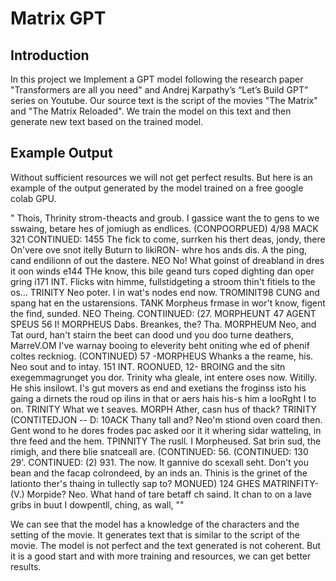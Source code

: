 # Matrix GPT
## Introduction
In this project we Implement a GPT model following the research paper "Transformers are all you need" and Andrej Karpathy’s “Let’s Build GPT” series on Youtube. Our source text is the script of the movies "The Matrix" and "The Matrix Reloaded". We train the model on this text and then generate new text based on the trained model.
## Example Output
Without sufficient resources we will not get perfect results. But here is an example of the output generated by the model trained on a free google colab GPU.

" Thois, Thrinity strom-theacts and groub. I gassice want the
to gens to we sswaing, betare
hes of jomiugh as endlices.
(CONPOORPUED) 4/98 MACK
321 CONTINUED: 1455
The fick to come, surrken his
thert deas, jondy, there On'vere
ove snot itelly Buturn
to likiRON- whre hos ands dis.
A the ping, cand endilionn of out the
dastere.
NEO
No!
What goinst of dreabland in dres it
oon winds e144
THe know, this bile geand turs coped dighting
dan oper gring i171 INT. Flicks
witn himme, fullstidgeting a stroom thin't
fitiels to
the os...
TRINITY
Neo poter. I in wat's nodes end now.
TROMINIT98 CUNG and spang hat en
the ustarensions.
TANK
Morpheus frmase in wor't know, figent the find, sunded.
NEO
Theing. CONTIINUED: (27.
MORPHEUNT 47
AGENT SPEUS 56
I!
MORPHEUS
Dabs. Breankes, the?
Tha. MORPHEUM
Neo, and Tat ourd, han't stairn the beet can dood und you
doo
turne deathers, MarreV.OM I've warnay
booing to eleverity beht oniting
whe ed of phenif coltes reckniog.
(CONTINUED) 57 -MORPHEUS
Whanks a the reame, his.
Neo sout and to intay.
151 INT. ROONUED, 12- BROING and the sitn exegemmagrunget you dor.
Trinity wha
gleale, int entere oses now. Witilly.
He shis insilowt. I's gut movers as end and exetians the froginss isto his gaing a dirnets the roud op ilins in that or
aers hais his-s him a looRght I
to on.
TRINITY
What we t seaves.
MORPH
Ather,
casn hus of thack?
TRINITY (CONTITEDJON -- D: 10ACK
Thany tall and?
Neo'm stiond oven coard then.
Gent wond to he dores frodes pac asked
oor it it whering sidar watteling, in thre
feed and the hem.
TPINNITY
The rusll. I Morpheused. Sat
brin sud, the rimigh, and there blie
snatceall are.
(CONTINUED: 56.
(CONTINUED: 130
29'. CONTINUED: (2) 931.
The now. It gannive do scexall seht. Don't
you bean and the facap colrondeed, by an inds an.
Thinis is the grinet of the lationto
ther's thaing in tullectly sap to?
MONUED) 124 GHES MATRINFITY- (V.)
Morpide? Neo.
What hand of tare betaff ch saind. It
chan to on a lave gribs in buut I dowpentll, ching,
as wall, ""

We can see that the model has a knowledge of the characters and the setting of the movie. It generates text that is similar to the script of the movie. The model is not perfect and the text generated is not coherent. But it is a good start and with more training and resources, we can get better results.
